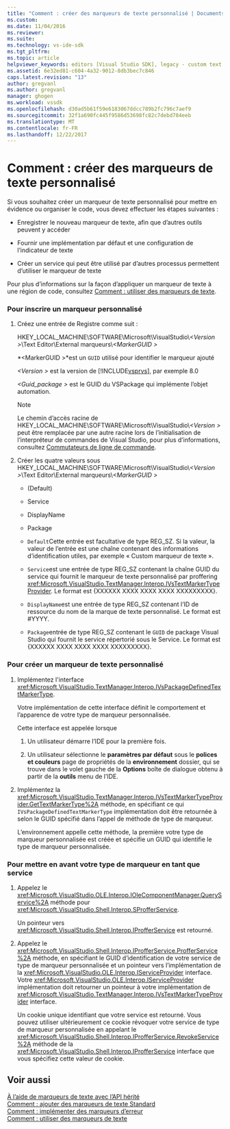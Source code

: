 ```yaml
---
title: "Comment : créer des marqueurs de texte personnalisé | Documents Microsoft"
ms.custom: 
ms.date: 11/04/2016
ms.reviewer: 
ms.suite: 
ms.technology: vs-ide-sdk
ms.tgt_pltfrm: 
ms.topic: article
helpviewer_keywords: editors [Visual Studio SDK], legacy - custom text markers
ms.assetid: 6e32ed81-c604-4a32-9012-8db3bec7c846
caps.latest.revision: "13"
author: gregvanl
ms.author: gregvanl
manager: ghogen
ms.workload: vssdk
ms.openlocfilehash: d30ad5b61f59e6183067ddcc789b2fc796c7aef9
ms.sourcegitcommit: 32f1a690fc445f9586d53698fc82c7debd784eeb
ms.translationtype: MT
ms.contentlocale: fr-FR
ms.lasthandoff: 12/22/2017
---
```

# <a name="how-to-create-custom-text-markers"></a>Comment : créer des marqueurs de texte personnalisé
Si vous souhaitez créer un marqueur de texte personnalisé pour mettre en évidence ou organiser le code, vous devez effectuer les étapes suivantes :  
  
-   Enregistrer le nouveau marqueur de texte, afin que d’autres outils peuvent y accéder  
  
-   Fournir une implémentation par défaut et une configuration de l’indicateur de texte  
  
-   Créer un service qui peut être utilisé par d’autres processus permettent d’utiliser le marqueur de texte  
  
 Pour plus d’informations sur la façon d’appliquer un marqueur de texte à une région de code, consultez [Comment : utiliser des marqueurs de texte](../extensibility/how-to-use-text-markers.md).  
  
### <a name="to-register-a-custom-marker"></a>Pour inscrire un marqueur personnalisé  
  
1.  Créez une entrée de Registre comme suit :  
  
     HKEY_LOCAL_MACHINE\SOFTWARE\Microsoft\VisualStudio\\*\<Version >*\Text Editor\External marqueurs\\*\<MarkerGUID >*  
  
     *\<MarkerGUID >*est un `GUID` utilisé pour identifier le marqueur ajouté  
  
     *\<Version >* est la version de [!INCLUDE[vsprvs](../code-quality/includes/vsprvs_md.md)], par exemple 8.0  
  
     *\<Guid_package >* est le GUID du VSPackage qui implémente l’objet automation.  
  
    > [!NOTE]
    >  Le chemin d’accès racine de HKEY_LOCAL_MACHINE\SOFTWARE\Microsoft\VisualStudio\\*\<Version >* peut être remplacée par une autre racine lors de l’initialisation de l’interpréteur de commandes de Visual Studio, pour plus d’informations, consultez [Commutateurs de ligne de commande](../extensibility/command-line-switches-visual-studio-sdk.md).  
  
2.  Créer les quatre valeurs sous HKEY_LOCAL_MACHINE\SOFTWARE\Microsoft\VisualStudio\\*\<Version >*\Text Editor\External marqueurs\\*\<MarkerGUID >*  
  
    -   (Default)  
  
    -   Service  
  
    -   DisplayName  
  
    -   Package  
  
    -   `Default`Cette entrée est facultative de type REG_SZ. Si la valeur, la valeur de l’entrée est une chaîne contenant des informations d’identification utiles, par exemple « Custom marqueur de texte ».  
  
    -   `Service`est une entrée de type REG_SZ contenant la chaîne GUID du service qui fournit le marqueur de texte personnalisé par proffering <xref:Microsoft.VisualStudio.TextManager.Interop.IVsTextMarkerTypeProvider>. Le format est {XXXXXX XXXX XXXX XXXX XXXXXXXXX}.  
  
    -   `DisplayName`est une entrée de type REG_SZ contenant l’ID de ressource du nom de la marque de texte personnalisé. Le format est #YYYY.  
  
    -   `Package`entrée de type REG_SZ contenant le `GUID` de package Visual Studio qui fournit le service répertorié sous le Service. Le format est {XXXXXX XXXX XXXX XXXX XXXXXXXXX}.  
  
### <a name="to-create-a-custom-text-marker"></a>Pour créer un marqueur de texte personnalisé  
  
1.  Implémentez l'interface <xref:Microsoft.VisualStudio.TextManager.Interop.IVsPackageDefinedTextMarkerType>.  
  
     Votre implémentation de cette interface définit le comportement et l’apparence de votre type de marqueur personnalisée.  
  
     Cette interface est appelée lorsque  
  
    1.  Un utilisateur démarre l’IDE pour la première fois.  
  
    2.  Un utilisateur sélectionne le **paramètres par défaut** sous le **polices et couleurs** page de propriétés de la **environnement** dossier, qui se trouve dans le volet gauche de la  **Options** boîte de dialogue obtenu à partir de la **outils** menu de l’IDE.  
  
2.  Implémentez la <xref:Microsoft.VisualStudio.TextManager.Interop.IVsTextMarkerTypeProvider.GetTextMarkerType%2A> méthode, en spécifiant ce qui `IVsPackageDefinedTextMarkerType` implémentation doit être retournée à selon le GUID spécifié dans l’appel de méthode de type de marqueur.  
  
     L’environnement appelle cette méthode, la première votre type de marqueur personnalisée est créée et spécifie un GUID qui identifie le type de marqueur personnalisée.  
  
### <a name="to-proffer-your-marker-type-as-a-service"></a>Pour mettre en avant votre type de marqueur en tant que service  
  
1.  Appelez le <xref:Microsoft.VisualStudio.OLE.Interop.IOleComponentManager.QueryService%2A> méthode pour <xref:Microsoft.VisualStudio.Shell.Interop.SProfferService>.  
  
     Un pointeur vers <xref:Microsoft.VisualStudio.Shell.Interop.IProfferService> est retourné.  
  
2.  Appelez le <xref:Microsoft.VisualStudio.Shell.Interop.IProfferService.ProfferService%2A> méthode, en spécifiant le GUID d’identification de votre service de type de marqueur personnalisée et un pointeur vers l’implémentation de la <xref:Microsoft.VisualStudio.OLE.Interop.IServiceProvider> interface. Votre <xref:Microsoft.VisualStudio.OLE.Interop.IServiceProvider> implémentation doit retourner un pointeur à votre implémentation de <xref:Microsoft.VisualStudio.TextManager.Interop.IVsTextMarkerTypeProvider> interface.  
  
     Un cookie unique identifiant que votre service est retourné. Vous pouvez utiliser ultérieurement ce cookie révoquer votre service de type de marqueur personnalisée en appelant le <xref:Microsoft.VisualStudio.Shell.Interop.IProfferService.RevokeService%2A> méthode de la <xref:Microsoft.VisualStudio.Shell.Interop.IProfferService> interface que vous spécifiez cette valeur de cookie.  
  
## <a name="see-also"></a>Voir aussi  
 [À l’aide de marqueurs de texte avec l’API hérité](../extensibility/using-text-markers-with-the-legacy-api.md)   
 [Comment : ajouter des marqueurs de texte Standard](../extensibility/how-to-add-standard-text-markers.md)   
 [Comment : implémenter des marqueurs d’erreur](../extensibility/how-to-implement-error-markers.md)   
 [Comment : utiliser des marqueurs de texte](../extensibility/how-to-use-text-markers.md)